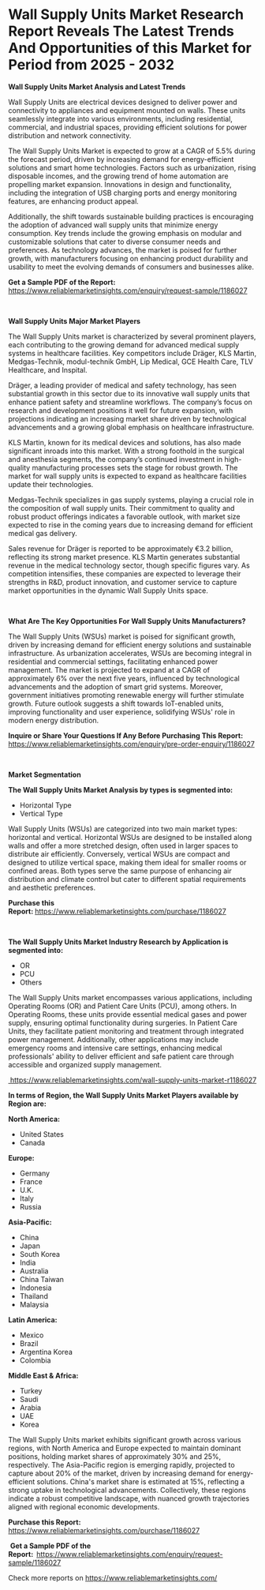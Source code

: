 <p><h1>Wall Supply Units Market Research Report Reveals The Latest Trends And Opportunities of this Market for Period from 2025 - 2032</h1></p><p><strong>Wall Supply Units Market Analysis and Latest Trends</strong></p>
<p><p>Wall Supply Units are electrical devices designed to deliver power and connectivity to appliances and equipment mounted on walls. These units seamlessly integrate into various environments, including residential, commercial, and industrial spaces, providing efficient solutions for power distribution and network connectivity.</p><p>The Wall Supply Units Market is expected to grow at a CAGR of 5.5% during the forecast period, driven by increasing demand for energy-efficient solutions and smart home technologies. Factors such as urbanization, rising disposable incomes, and the growing trend of home automation are propelling market expansion. Innovations in design and functionality, including the integration of USB charging ports and energy monitoring features, are enhancing product appeal.</p><p>Additionally, the shift towards sustainable building practices is encouraging the adoption of advanced wall supply units that minimize energy consumption. Key trends include the growing emphasis on modular and customizable solutions that cater to diverse consumer needs and preferences. As technology advances, the market is poised for further growth, with manufacturers focusing on enhancing product durability and usability to meet the evolving demands of consumers and businesses alike.</p></p>
<p><strong>Get a Sample PDF of the Report:&nbsp;</strong> <a href="https://www.reliablemarketinsights.com/enquiry/request-sample/1186027?utm_campaign=2209&utm_medium=2&utm_source=Github&utm_content=ia&utm_term=28032025&utm_id=wall-supply-units">https://www.reliablemarketinsights.com/enquiry/request-sample/1186027</a></p>
<p>&nbsp;</p>
<p><strong>Wall Supply Units Major Market Players</strong></p>
<p><p>The Wall Supply Units market is characterized by several prominent players, each contributing to the growing demand for advanced medical supply systems in healthcare facilities. Key competitors include Dräger, KLS Martin, Medgas-Technik, modul-technik GmbH, Lip Medical, GCE Health Care, TLV Healthcare, and Inspital.</p><p>Dräger, a leading provider of medical and safety technology, has seen substantial growth in this sector due to its innovative wall supply units that enhance patient safety and streamline workflows. The company’s focus on research and development positions it well for future expansion, with projections indicating an increasing market share driven by technological advancements and a growing global emphasis on healthcare infrastructure.</p><p>KLS Martin, known for its medical devices and solutions, has also made significant inroads into this market. With a strong foothold in the surgical and anesthesia segments, the company’s continued investment in high-quality manufacturing processes sets the stage for robust growth. The market for wall supply units is expected to expand as healthcare facilities update their technologies.</p><p>Medgas-Technik specializes in gas supply systems, playing a crucial role in the composition of wall supply units. Their commitment to quality and robust product offerings indicates a favorable outlook, with market size expected to rise in the coming years due to increasing demand for efficient medical gas delivery.</p><p>Sales revenue for Dräger is reported to be approximately €3.2 billion, reflecting its strong market presence. KLS Martin generates substantial revenue in the medical technology sector, though specific figures vary. As competition intensifies, these companies are expected to leverage their strengths in R&D, product innovation, and customer service to capture market opportunities in the dynamic Wall Supply Units space.</p></p>
<p>&nbsp;</p>
<p><strong>What Are The Key Opportunities For Wall Supply Units Manufacturers?</strong></p>
<p><p>The Wall Supply Units (WSUs) market is poised for significant growth, driven by increasing demand for efficient energy solutions and sustainable infrastructure. As urbanization accelerates, WSUs are becoming integral in residential and commercial settings, facilitating enhanced power management. The market is projected to expand at a CAGR of approximately 6% over the next five years, influenced by technological advancements and the adoption of smart grid systems. Moreover, government initiatives promoting renewable energy will further stimulate growth. Future outlook suggests a shift towards IoT-enabled units, improving functionality and user experience, solidifying WSUs' role in modern energy distribution.</p></p>
<p><strong>Inquire or Share Your Questions If Any Before Purchasing This Report:</strong> <a href="https://www.reliablemarketinsights.com/enquiry/pre-order-enquiry/1186027?utm_campaign=2209&utm_medium=2&utm_source=Github&utm_content=ia&utm_term=28032025&utm_id=wall-supply-units">https://www.reliablemarketinsights.com/enquiry/pre-order-enquiry/1186027</a></p>
<p>&nbsp;</p>
<p><strong>Market Segmentation</strong></p>
<p><strong>The Wall Supply Units Market Analysis by types is segmented into:</strong></p>
<p><ul><li>Horizontal Type</li><li>Vertical Type</li></ul></p>
<p><p>Wall Supply Units (WSUs) are categorized into two main market types: horizontal and vertical. Horizontal WSUs are designed to be installed along walls and offer a more stretched design, often used in larger spaces to distribute air efficiently. Conversely, vertical WSUs are compact and designed to utilize vertical space, making them ideal for smaller rooms or confined areas. Both types serve the same purpose of enhancing air distribution and climate control but cater to different spatial requirements and aesthetic preferences.</p></p>
<p><strong>Purchase this Report:&nbsp;</strong><a href="https://www.reliablemarketinsights.com/purchase/1186027?utm_campaign=2209&utm_medium=2&utm_source=Github&utm_content=ia&utm_term=28032025&utm_id=wall-supply-units">https://www.reliablemarketinsights.com/purchase/1186027</a></p>
<p>&nbsp;</p>
<p><strong>The Wall Supply Units Market Industry Research by Application is segmented into:</strong></p>
<p><ul><li>OR</li><li>PCU</li><li>Others</li></ul></p>
<p><p>The Wall Supply Units market encompasses various applications, including Operating Rooms (OR) and Patient Care Units (PCU), among others. In Operating Rooms, these units provide essential medical gases and power supply, ensuring optimal functionality during surgeries. In Patient Care Units, they facilitate patient monitoring and treatment through integrated power management. Additionally, other applications may include emergency rooms and intensive care settings, enhancing medical professionals' ability to deliver efficient and safe patient care through accessible and organized supply management.</p></p>
<p><a href="https://www.reliablemarketinsights.com/wall-supply-units-market-r1186027?utm_campaign=2209&utm_medium=2&utm_source=Github&utm_content=ia&utm_term=28032025&utm_id=wall-supply-units">&nbsp;https://www.reliablemarketinsights.com/wall-supply-units-market-r1186027</a></p>
<p><strong>In terms of Region, the Wall Supply Units Market Players available by Region are:</strong></p>
<p>
    <p> <strong> North America: </strong>
        <ul>
            <li>United States</li>
            <li>Canada</li>
        </ul>
        </p> 
    <p> <strong> Europe: </strong>
        <ul>
            <li>Germany</li>
            <li>France</li>
            <li>U.K.</li>
            <li>Italy</li>
            <li>Russia</li>
        </ul>
        </p> 
    <p> <strong> Asia-Pacific: </strong>
        <ul>
            <li>China</li>
            <li>Japan</li>
            <li>South Korea</li>
            <li>India</li>
            <li>Australia</li>
            <li>China Taiwan</li>
            <li>Indonesia</li>
            <li>Thailand</li>
            <li>Malaysia</li>
        </ul>
        </p> 
    <p> <strong> Latin America: </strong>
        <ul>
            <li>Mexico</li>
            <li>Brazil</li>
            <li>Argentina Korea</li>
            <li>Colombia</li>
        </ul>
        </p> 
    <p> <strong> Middle East & Africa: </strong>
        <ul>
            <li>Turkey</li>
            <li>Saudi</li>
            <li>Arabia</li>
            <li>UAE</li>
            <li>Korea</li>
        </ul>
    </p>
    </p>
<p><p>The Wall Supply Units market exhibits significant growth across various regions, with North America and Europe expected to maintain dominant positions, holding market shares of approximately 30% and 25%, respectively. The Asia-Pacific region is emerging rapidly, projected to capture about 20% of the market, driven by increasing demand for energy-efficient solutions. China's market share is estimated at 15%, reflecting a strong uptake in technological advancements. Collectively, these regions indicate a robust competitive landscape, with nuanced growth trajectories aligned with regional economic developments.</p></p>
<p><strong>Purchase this Report: </strong><a href="https://www.reliablemarketinsights.com/purchase/1186027?utm_campaign=2209&utm_medium=2&utm_source=Github&utm_content=ia&utm_term=28032025&utm_id=wall-supply-units">https://www.reliablemarketinsights.com/purchase/1186027</a></p>
<p>&nbsp;<strong>Get a Sample PDF of the Report:&nbsp;&nbsp;</strong><a href="https://www.reliablemarketinsights.com/enquiry/request-sample/1186027?utm_campaign=2209&utm_medium=2&utm_source=Github&utm_content=ia&utm_term=28032025&utm_id=wall-supply-units">https://www.reliablemarketinsights.com/enquiry/request-sample/1186027</a></p>
<p><strong></strong></p>
<p>Check more reports on <a href="https://www.reliablemarketinsights.com/?utm_campaign=2209&utm_medium=2&utm_source=Github&utm_content=ia&utm_term=28032025&utm_id=wall-supply-units">https://www.reliablemarketinsights.com/</a></p>